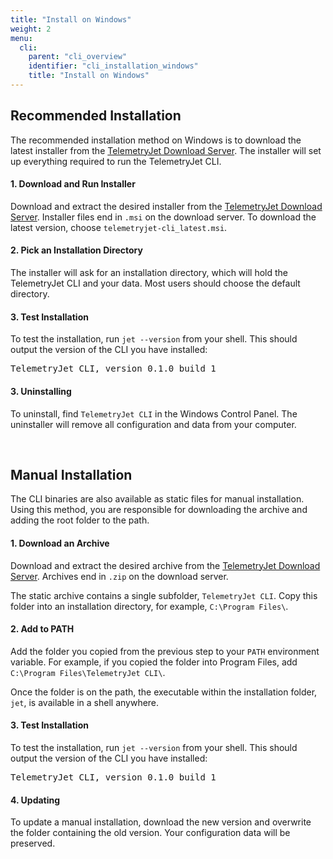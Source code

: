```yaml
---
title: "Install on Windows"
weight: 2
menu:
  cli:
    parent: "cli_overview"
    identifier: "cli_installation_windows"
    title: "Install on Windows"
---
```


## Recommended Installation

The recommended installation method on Windows is to download the latest installer from the [TelemetryJet Download Server](https://downloads.telemetryjet.com/builds/). The installer will set up everything required to run the TelemetryJet CLI.

#### 1. Download and Run Installer
Download and extract the desired installer from the [TelemetryJet Download Server](https://downloads.telemetryjet.com/builds/cli/windows/). Installer files end in `.msi` on the download server. To download the latest version, choose `telemetryjet-cli_latest.msi`.

#### 2. Pick an Installation Directory
The installer will ask for an installation directory, which will hold the TelemetryJet CLI and your data. Most users should choose the default directory.

#### 3. Test Installation
To test the installation, run `jet --version` from your shell. This should output the version of the CLI you have installed: 
<pre>
TelemetryJet CLI, version 0.1.0_build_1
</pre>

#### 3. Uninstalling
To uninstall, find `TelemetryJet CLI` in the Windows Control Panel. The uninstaller will remove all configuration and data from your computer.

<br />

## Manual Installation

The CLI binaries are also available as static files for manual installation. Using this method, you are responsible for downloading the archive and adding the root folder to the path.

#### 1. Download an Archive

Download and extract the desired archive from the [TelemetryJet Download Server](https://downloads.telemetryjet.com/builds/cli/windows/). Archives end in `.zip` on the download server.

The static archive contains a single subfolder, `TelemetryJet CLI`. Copy this folder into an installation directory, for example, `C:\Program Files\`. 

#### 2. Add to PATH

Add the folder you copied from the previous step to your `PATH` environment variable. For example, if you copied the folder into Program Files, add `C:\Program Files\TelemetryJet CLI\`.

Once the folder is on the path, the executable within the installation folder, `jet`, is available in a shell anywhere.

#### 3. Test Installation

To test the installation, run `jet --version` from your shell. This should output the version of the CLI you have installed: 
<pre>
TelemetryJet CLI, version 0.1.0_build_1
</pre>

#### 4. Updating
To update a manual installation, download the new version and overwrite the folder containing the old version. Your configuration data will be preserved.